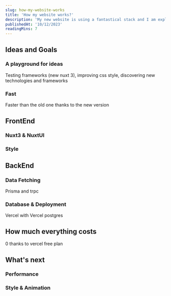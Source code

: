 ```yaml
---
slug: how-my-website-works
title: 'How my website works?'
description: 'My new website is using a fantastical stack and I am explaining how my playground works'
publishedAt: '10/12/2023'
readingMins: 7
---
```


## Ideas and Goals

### A playground for ideas
Testing frameworks (new nuxt 3), improving css style, discovering new technologies and frameworks

### Fast
Faster than the old one thanks to the new version

## FrontEnd

### Nuxt3 & NuxtUI
### Style

## BackEnd

### Data Fetching
Prisma and trpc

### Database & Deployment
Vercel with Vercel postgres

## How much everything costs
0 thanks to vercel free plan

## What's next
### Performance
### Style & Animation
